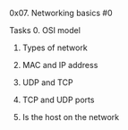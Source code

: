 0x07. Networking basics #0

Tasks
0. OSI model

1. Types of network

2. MAC and IP address

3. UDP and TCP

4. TCP and UDP ports

5. Is the host on the network


